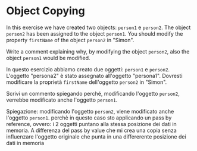 # Object Copying

In this exercise we have created two objects: `person1` e `person2`. The object `person2` has been assigned to the object `person1`. You should modify the property `firstName` of the object `person2` in "Simon".

Write a comment explaining why, by modifying the object `person2`, also the object `person1` would be modified.

In questo esercizio abbiamo creato due oggetti: `person1` e `person2`. L'oggetto "persona2" è stato assegnato all'oggetto "persona1". Dovresti modificare la proprietà `firstName` dell'oggetto `person2` in "Simon".

Scrivi un commento spiegando perché, modificando l'oggetto `person2`, verrebbe modificato anche l'oggetto `person1`.

Spiegazione:
modificando l'oggetto `person2`, viene modificato anche l'oggetto `person1`.
perchè in questo caso sto applicando un pass by reference, ovvero:
i 2 oggetti puntano alla stessa posizione dei dati in memoria.
A differenza del pass by value che mi crea una copia senza influenzare
l'oggetto originale che punta in una differerente posizione dei dati in memoria

